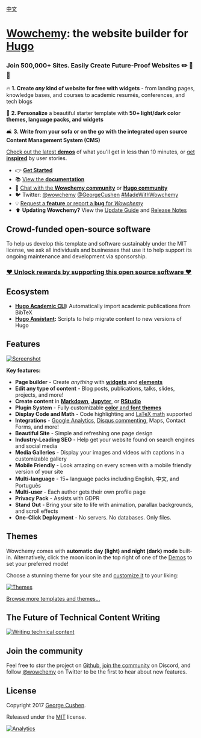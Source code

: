 <!--<p align="center"><a href="https://wowchemy.com" target="_blank" rel="noopener"><img src="https://wowchemy.com/img/logo_200px.png" alt="Wowchemy Website Builder"></a></p>-->

[中文](https://wowchemy.com/zh/)

# [Wowchemy](https://wowchemy.com): the website builder for [Hugo](https://gohugo.io)

### Join 500,000+ Sites. Easily Create Future-Proof Websites ✏️ 📰 🚀

🔥 **1. Create _any_ kind of website for free with widgets** - from landing pages, knowledge bases, and courses to academic resumés, conferences, and tech blogs

🎨 **2. Personalize** a beautiful starter template with **50+ light/dark color themes, language packs, and widgets**

🛋 **3. Write from your sofa or on the go with the integrated open source Content Management System (CMS)**

[Check out the latest **demos**](https://wowchemy.com/templates/) of what you'll get in less than 10 minutes, or [get **inspired**](https://wowchemy.com/user-stories/) by user stories.

- 👉 [**Get Started**](https://wowchemy.com/templates/)
- 📚 [View the **documentation**](https://wowchemy.com/docs/)
- 💬 [Chat with the **Wowchemy community**](https://discord.gg/z8wNYzb) or [**Hugo community**](https://discourse.gohugo.io)
- 🐦 Twitter: [@wowchemy](https://twitter.com/wowchemy) [@GeorgeCushen](https://twitter.com/GeorgeCushen) [#MadeWithWowchemy](https://twitter.com/search?q=%28%23MadeWithWowchemy%20OR%20%23MadeWithAcademic%29&src=typed_query)
- 💡 [Request a **feature** or report a **bug** for _Wowchemy_](https://github.com/wowchemy/wowchemy-hugo-modules/issues)
- ⬆️ **Updating Wowchemy?** View the [Update Guide](https://wowchemy.com/docs/update/) and [Release Notes](https://wowchemy.com/updates/)

## Crowd-funded open-source software

To help us develop this template and software sustainably under the MIT license, we ask all individuals and businesses that use it to help support its ongoing maintenance and development via sponsorship.

### [❤️ Unlock rewards by supporting this open source software ❤️](https://wowchemy.com/plans/)

## Ecosystem

- **[Hugo Academic CLI](https://github.com/wowchemy/hugo-academic-cli/):** Automatically import academic publications from BibTeX
- **[Hugo Assistant](https://github.com/sourcethemes/hugo-assistant):** Scripts to help migrate content to new versions of Hugo

## Features

[![Screenshot](https://raw.githubusercontent.com/wowchemy/wowchemy-hugo-modules/main/academic.png)](https://wowchemy.com)

**Key features:**

- **Page builder** - Create _anything_ with [**widgets**](https://wowchemy.com/docs/page-builder/) and [**elements**](https://wowchemy.com/docs/writing-markdown-latex/)
- **Edit any type of content** - Blog posts, publications, talks, slides, projects, and more!
- **Create content** in [**Markdown**](https://wowchemy.com/docs/writing-markdown-latex/), [**Jupyter**](https://wowchemy.com/docs/import/jupyter/), or [**RStudio**](https://wowchemy.com/docs/install-locally/)
- **Plugin System** - Fully customizable [**color** and **font themes**](https://wowchemy.com/templates/)
- **Display Code and Math** - Code highlighting and [LaTeX math](https://en.wikibooks.org/wiki/LaTeX/Mathematics) supported
- **Integrations** - [Google Analytics](https://analytics.google.com), [Disqus commenting](https://disqus.com), Maps, Contact Forms, and more!
- **Beautiful Site** - Simple and refreshing one page design
- **Industry-Leading SEO** - Help get your website found on search engines and social media
- **Media Galleries** - Display your images and videos with captions in a customizable gallery
- **Mobile Friendly** - Look amazing on every screen with a mobile friendly version of your site
- **Multi-language** - 15+ language packs including English, 中文, and Português
- **Multi-user** - Each author gets their own profile page
- **Privacy Pack** - Assists with GDPR
- **Stand Out** - Bring your site to life with animation, parallax backgrounds, and scroll effects
- **One-Click Deployment** - No servers. No databases. Only files.

## Themes

Wowchemy comes with **automatic day (light) and night (dark) mode** built-in. Alternatively, click the moon icon in the top right of one of the [Demos](https://wowchemy.com/templates/) to set your preferred mode!

Choose a stunning theme for your site and [customize it](https://wowchemy.com/docs/customization/#custom-theme) to your liking:

[![Themes](https://raw.githubusercontent.com/wowchemy/wowchemy-hugo-modules/main/themes.png)](https://wowchemy.com/templates/)

[Browse more templates and themes...](https://wowchemy.com/templates/)

## The Future of Technical Content Writing

[![Writing technical content](https://wowchemy.com/uploads/readmes/writing-technical-content.gif)](https://academic-demo.netlify.app/post/writing-technical-content/)

## Join the community

Feel free to _star_ the project on [Github](https://github.com/wowchemy/wowchemy-hugo-modules), [join the community](https://discord.gg/z8wNYzb) on Discord, and follow [@wowchemy](https://twitter.com/wowchemy) on Twitter to be the first to hear about new features.

## License

Copyright 2017 [George Cushen](https://georgecushen.com).

Released under the [MIT](https://github.com/wowchemy/wowchemy-hugo-modules/blob/main/LICENSE.md) license.

[![Analytics](https://ga-beacon.appspot.com/UA-78646709-2/wowchemy-hugo-modules/readme?pixel)](https://github.com/igrigorik/ga-beacon)
